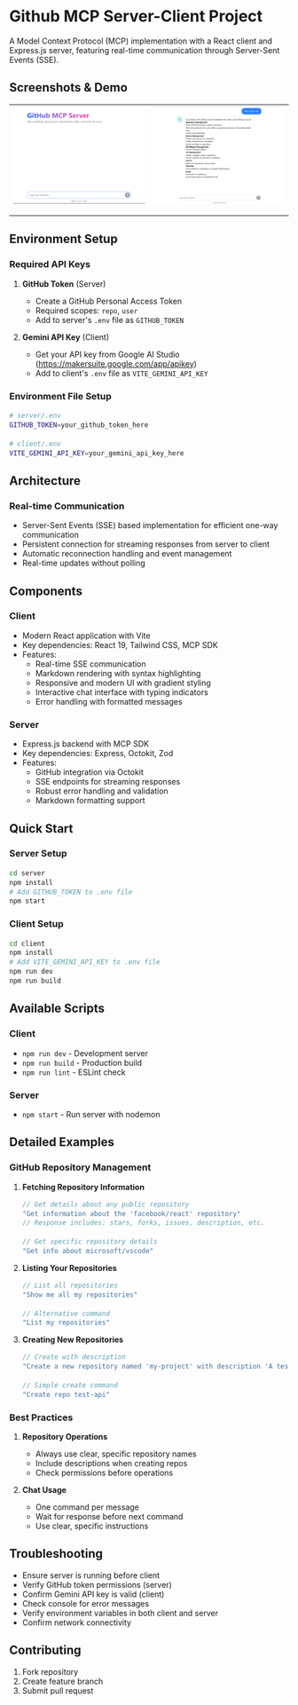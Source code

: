 # Github MCP Server-Client Project


A Model Context Protocol (MCP) implementation with a React client and Express.js server, featuring real-time communication through Server-Sent Events (SSE).

## Screenshots & Demo

<table>
  <tr>
    <td width="50%">
      <img src="Client/src/assets/Screenshot.png" alt="Main Interface" width="100%"/>
      <p align="center"></p>
    </td>
    <td width="50%">
      <img src="Client/src/assets/Screenshot2.png" alt="AI Assistant" width="100%"/>
      <p align="center"></p>
    </td>
  </tr>
  <!-- <tr>
    <td width="50%">
      <img src="Client/src/assets/react.svg" alt="React Integration" width="100%"/>
      <p align="center"><em>React Frontend</em></p>
    </td>
    <td width="50%">
      <img src="Client/public/vite.svg" alt="Vite Build Tool" width="100%"/>
      <p align="center"><em>Powered by Vite</em></p>
    </td>
  </tr> -->
</table>

## Environment Setup

### Required API Keys
1. **GitHub Token** (Server)
   - Create a GitHub Personal Access Token
   - Required scopes: `repo`, `user`
   - Add to server's `.env` file as `GITHUB_TOKEN`

2. **Gemini API Key** (Client)
   - Get your API key from Google AI Studio (https://makersuite.google.com/app/apikey)
   - Add to client's `.env` file as `VITE_GEMINI_API_KEY`

### Environment File Setup
```bash
# server/.env
GITHUB_TOKEN=your_github_token_here

# client/.env
VITE_GEMINI_API_KEY=your_gemini_api_key_here
```

## Architecture

### Real-time Communication
- Server-Sent Events (SSE) based implementation for efficient one-way communication
- Persistent connection for streaming responses from server to client
- Automatic reconnection handling and event management
- Real-time updates without polling

## Components

### Client
- Modern React application with Vite
- Key dependencies: React 19, Tailwind CSS, MCP SDK
- Features:
  - Real-time SSE communication
  - Markdown rendering with syntax highlighting
  - Responsive and modern UI with gradient styling
  - Interactive chat interface with typing indicators
  - Error handling with formatted messages

### Server
- Express.js backend with MCP SDK
- Key dependencies: Express, Octokit, Zod
- Features:
  - GitHub integration via Octokit
  - SSE endpoints for streaming responses
  - Robust error handling and validation
  - Markdown formatting support

## Quick Start

### Server Setup
```bash
cd server
npm install
# Add GITHUB_TOKEN to .env file
npm start
```

### Client Setup
```bash
cd client
npm install
# Add VITE_GEMINI_API_KEY to .env file
npm run dev   
npm run build 
```

## Available Scripts

### Client
- `npm run dev` - Development server
- `npm run build` - Production build
- `npm run lint` - ESLint check

### Server
- `npm start` - Run server with nodemon

## Detailed Examples

### GitHub Repository Management

1. **Fetching Repository Information**
   ```javascript
   // Get details about any public repository
   "Get information about the 'facebook/react' repository"
   // Response includes: stars, forks, issues, description, etc.
   
   // Get specific repository details
   "Get info about microsoft/vscode"
   ```

2. **Listing Your Repositories**
   ```javascript
   // List all repositories
   "Show me all my repositories"
   
   // Alternative command
   "List my repositories"
   ```

3. **Creating New Repositories**
   ```javascript
   // Create with description
   "Create a new repository named 'my-project' with description 'A test project'"
   
   // Simple create command
   "Create repo test-api"
   ```

### Best Practices
1. **Repository Operations**
   - Always use clear, specific repository names
   - Include descriptions when creating repos
   - Check permissions before operations

2. **Chat Usage**
   - One command per message
   - Wait for response before next command
   - Use clear, specific instructions

## Troubleshooting
- Ensure server is running before client
- Verify GitHub token permissions (server)
- Confirm Gemini API key is valid (client)
- Check console for error messages
- Verify environment variables in both client and server
- Confirm network connectivity

## Contributing
1. Fork repository
2. Create feature branch
3. Submit pull request
